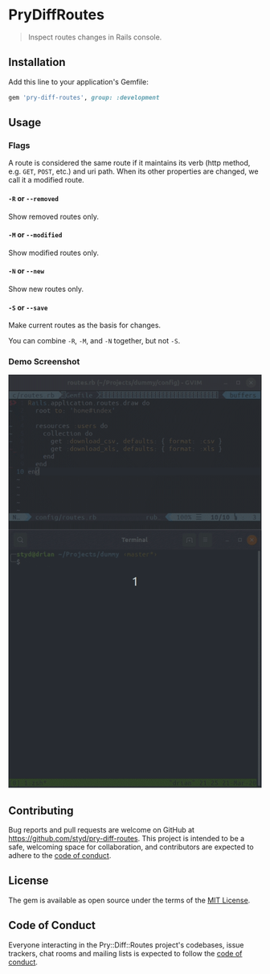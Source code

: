 # PryDiffRoutes

> Inspect routes changes in Rails console.

## Installation

Add this line to your application's Gemfile:

```ruby
gem 'pry-diff-routes', group: :development
```

## Usage
### Flags

A route is considered the same route if it maintains its verb (http method, e.g. `GET`, `POST`,
etc.) and uri path. When its other properties are changed, we call it a modified route.

#### `-R` or `--removed`

Show removed routes only.

#### `-M` or `--modified`

Show modified routes only.

#### `-N` or `--new`

Show new routes only.

#### `-S` or `--save`

Make current routes as the basis for changes.

You can combine `-R`, `-M`, and `-N` together, but not `-S`.

### Demo Screenshot

![pry-diff-routes demo screenshot](/images/demo-screenshot.gif)

## Contributing

Bug reports and pull requests are welcome on GitHub at
https://github.com/styd/pry-diff-routes.
This project is intended to be a safe, welcoming space for collaboration, and contributors are
expected to adhere to the
[code of conduct](https://github.com/styd/pry-diff-routes/blob/master/CODE_OF_CONDUCT.md).


## License

The gem is available as open source under the terms of the
[MIT License](https://opensource.org/licenses/MIT).

## Code of Conduct

Everyone interacting in the Pry::Diff::Routes project's codebases, issue trackers, chat rooms
and mailing lists is expected to follow the
[code of conduct](https://github.com/styd/pry-diff-routes/blob/master/CODE_OF_CONDUCT.md).
